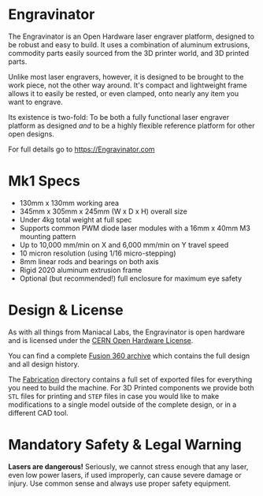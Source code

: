 # Engravinator

The Engravinator is an Open Hardware laser engraver platform, designed to be robust and easy to build. It uses a combination of aluminum extrusions, commodity parts easily sourced from the 3D printer world, and 3D printed parts.

Unlike most laser engravers, however, it is designed to be brought to the work piece, not the other way around. It's compact and lightweight frame allows it to easily be rested, or even clamped, onto nearly any item you want to engrave.

Its existence is two-fold: To be both a fully functional laser engraver platform as designed *and* to be a highly flexible reference platform for other open designs.

For full details go to https://Engravinator.com

# Mk1 Specs

- 130mm x 130mm working area
- 345mm x 305mm x 245mm (W x D x H) overall size
- Under 4kg total weight at full spec
- Supports common PWM diode laser modules with a 16mm x 40mm M3 mounting pattern
- Up to 10,000 mm/min on X and 6,000 mm/min on Y travel speed
- 10 micron resolution (using 1/16 micro-stepping)
- 8mm linear rods and bearings on both axis
- Rigid 2020 aluminum extrusion frame
- Optional (but recommended!) full enclosure for maximum eye safety

# Design & License

As with all things from Maniacal Labs, the Engravinator is open hardware and is licensed under the [CERN Open Hardware License](/LICENSE).

You can find a complete [Fusion 360 archive](/Mk1/Engravinator.f3z) which contains the full design and all design history.

The [Fabrication](/Mk1/Fabrication/) directory contains a full set of exported files for everything you need to build the machine. For 3D Printed components we provide both `STL` files for printing and `STEP` files in case you would like to make modifications to a single model outside of the complete design, or in a different CAD tool.


# Mandatory Safety & Legal Warning

**Lasers are dangerous!** Seriously, we cannot stress enough that any laser, even low power lasers, if used improperly, can cause severe damage or injury. Use common sense and always use proper safety equipment.


